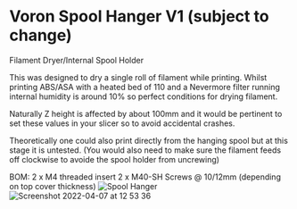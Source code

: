 # Voron Spool Hanger V1 (subject to change)
 Filament Dryer/Internal Spool Holder 

This was designed to dry a single roll of filament while printing. Whilst printing ABS/ASA with a heated bed of 110 and a Nevermore filter running internal humidity is around 10% so perfect conditions for drying filament. 

Naturally Z height is affected by about 100mm and it would be pertinent to set these values in your slicer so to avoid accidental crashes.

Theoretically one could also print directly from the hanging spool but at this stage it is untested. (You would also need to make sure the filament feeds off clockwise to avoide the spool holder from uncrewing)

BOM:
 2 x M4 threaded insert
 2 x M40-SH Screws @ 10/12mm (depending on top cover thickness)
![Spool Hanger](https://user-images.githubusercontent.com/47404258/162182272-1148e4eb-2cfb-4264-a6e2-8477a74a4925.jpg)
![Screenshot 2022-04-07 at 12 53 36](https://user-images.githubusercontent.com/47404258/162183486-2bf105a2-9ad7-4bdb-b589-de7d4a9e55c6.png)
